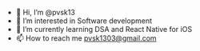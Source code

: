 - 👋 Hi, I’m @pvsk13
- 👀 I’m interested in Software development
- 🌱 I’m currently learning DSA and React Native for iOS
- 📫 How to reach me pvsk1303@gmail.com

<!---
pvsk13/pvsk13 is a ✨ special ✨ repository because its `README.md` (this file) appears on your GitHub profile.
You can click the Preview link to take a look at your changes.
--->
